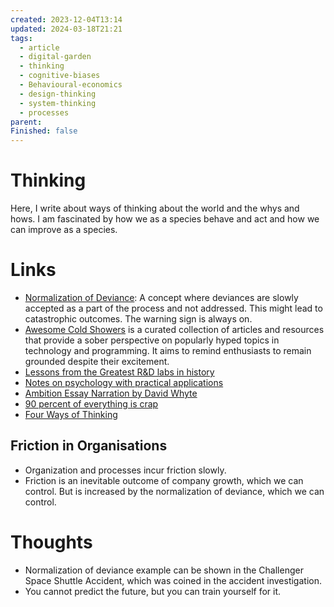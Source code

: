 ```yaml
---
created: 2023-12-04T13:14
updated: 2024-03-18T21:21
tags:
  - article
  - digital-garden
  - thinking
  - cognitive-biases
  - Behavioural-economics
  - design-thinking
  - system-thinking
  - processes
parent: 
Finished: false
---
```

# Thinking
Here, I write about ways of thinking about the world and the whys and hows. I am fascinated by how we as a species behave and act and how we can improve as a species. 


# Links
- [Normalization of Deviance](https://www.youtube.com/watch?v=8bxZuzDKoI0&list=WL&index=17&t=7s): A concept where deviances are slowly accepted as a part of the process and not addressed. This might lead to catastrophic outcomes. The warning sign is always on. 
- [Awesome Cold Showers](https://github.com/hwayne/awesome-cold-showers) is a curated collection of articles and resources that provide a sober perspective on popularly hyped topics in technology and programming. It aims to remind enthusiasts to remain grounded despite their excitement.
- [Lessons from the Greatest R&D labs in history](https://www.answer.ai/posts/2024-01-26-freaktakes-lessons.html)
- [Notes on psychology with practical applications](https://effectiviology.com/)
- [Ambition Essay Narration by David Whyte](https://www.youtube.com/watch?v=IygDX7Vdql0)
- [90 percent of everything is crap](https://simple.wikipedia.org/wiki/Sturgeon%27s_law)
- [Four Ways of Thinking](https://www.youtube.com/watch?v=PPCfDe8TfJQ&ab_channel=OxfordMathematics)


## Friction in Organisations 
- Organization and processes incur friction slowly.
-  Friction is an inevitable outcome of company growth, which we can control. But is increased by the normalization of deviance, which we can control.
# Thoughts 
- Normalization of deviance example can be shown in the Challenger Space Shuttle Accident, which was coined in the accident investigation. 
- You cannot predict the future, but you can train yourself for it. 


